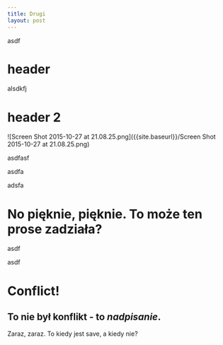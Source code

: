 ```yaml
---
title: Drugi
layout: post
---
```

asdf

# header

alsdkfj

# header 2
![Screen Shot 2015-10-27 at 21.08.25.png]({{site.baseurl}}/Screen Shot 2015-10-27 at 21.08.25.png)

asdfasf

asdfa

adsfa

# No pięknie, pięknie. To może ten prose zadziała?

asdf

asdf

# Conflict!

To nie był konflikt - to _nadpisanie_.
---
Zaraz, zaraz. To kiedy jest save, a kiedy nie?
